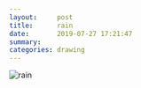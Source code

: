 ```yaml
---
layout:     post
title:      rain
date:       2019-07-27 17:21:47
summary:    
categories: drawing
---
```

![rain](/images/diary/rain.png ".")
